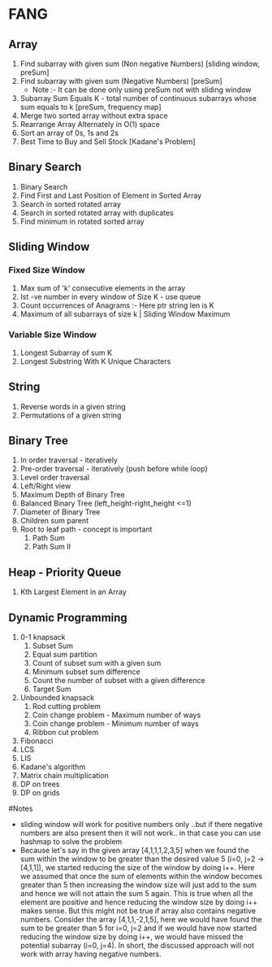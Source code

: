 # FANG

## Array
1. Find subarray with given sum (Non negative Numbers) [sliding window, preSum]
2. Find subarray with given sum (Negative Numbers) [preSum]
    -   Note  :- It can be done only using preSum not with sliding window
3. Subarray Sum Equals K - total number of continuous subarrays whose sum equals to k [preSum, frequency map]
4. Merge two sorted array without extra space
5. Rearrange Array Alternately in O(1) space
6. Sort an array of 0s, 1s and 2s
7. Best Time to Buy and Sell Stock [Kadane's Problem]

## Binary Search
1. Binary Search
2. Find First and Last Position of Element in Sorted Array
3. Search in sorted rotated array
4. Search in sorted rotated array with duplicates
5. Find minimum in rotated sorted array

## Sliding Window
### Fixed Size Window
1. Max sum of 'k' consecutive elements in the array
2. Ist -ve number in every window of Size K - use queue
3. Count occurrences of Anagrams :- Here ptr string len is K
4. Maximum of all subarrays of size k | Sliding Window Maximum
### Variable Size Window
1. Longest Subarray of sum K
2. Longest Substring With K Unique Characters

## String
1. Reverse words in a given string
2. Permutations of a given string

## Binary Tree
1. In order traversal - iteratively
2. Pre-order traversal - iteratively (push before while loop)
3. Level order traversal
4. Left/Right view
5. Maximum Depth of Binary Tree
6. Balanced Binary Tree (left_height-right_height <=1)
7. Diameter of Binary Tree
8. Children sum parent
9. Root to leaf path - concept is important
   1. Path Sum
   2. Path Sum II
    
## Heap - Priority Queue
1. Kth Largest Element in an Array

## Dynamic Programming
1. 0-1 knapsack
   1. Subset Sum
   2. Equal sum partition
   3. Count of subset sum with a given sum
   4. Minimum subset sum difference
   5. Count the number of subset with a given difference
   6. Target Sum
2. Unbounded knapsack
   1. Rod cutting problem
   2. Coin change problem - Maximum number of ways
   3. Coin change problem - Minimum number of ways
   4. Ribbon cut problem
3. Fibonacci
4. LCS
5. LIS
6. Kadane's algorithm
7. Matrix chain multiplication
8. DP on trees
9. DP on grids

#Notes
-  sliding window will work for positive numbers only ..but if there negative numbers are also present then it will not 
   work.. in that case you can use hashmap to solve the problem
-  Because let's say in the given array [4,1,1,1,2,3,5] when we found the sum within the window to be greater than the 
   desired value 5 (i=0, j=2 -> [4,1,1]), we started reducing the size of the window by doing i++. 
   Here we assumed that once the sum of elements within the window becomes greater than 5 then increasing the window size 
   will just add to the sum and hence we will not attain the sum 5 again. This is true when all the element are positive 
   and hence reducing the window size by doing i++ makes sense. But this might not be true if array also contains negative 
   numbers. Consider the array [4,1,1,-2,1,5], here we would have found the sum to be greater than 5 for i=0, j=2 and if 
   we would have now started reducing the window size by doing i++, we would have missed the potential subarray (i=0, j=4).
   In short, the discussed approach will not work with array having negative numbers.

